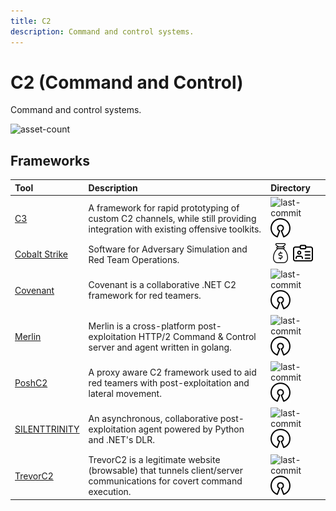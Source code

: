 ```yaml
---
title: C2
description: Command and control systems.
---
```


# C2 (Command and Control)

Command and control systems.

![asset-count](https://img.shields.io/badge/Tools%20%26%20Resources%20Available-7-A65F5F?style=for-the-badge)

## Frameworks

| Tool | Description | Directory |
| :--- | :--- | :--- |
| [C3](https://github.com/FSecureLABS/C3) | A framework for rapid prototyping of custom C2 channels, while still providing integration with existing offensive toolkits. | ![last-commit](https://img.shields.io/github/last-commit/FSecureLABS/C3?color=a65f5f&style=flat-square) ![opensource](../../assets/img/icons/open-source.png) |
| [Cobalt Strike](https://www.cobaltstrike.com/) | Software for Adversary Simulation and Red Team Operations. | ![paid-product](../../assets/img/icons/payment.png) ![register-profile](../../assets/img/icons/registration.png) |
| [Covenant](https://github.com/cobbr/Covenant) | Covenant is a collaborative .NET C2 framework for red teamers. | ![last-commit](https://img.shields.io/github/last-commit/cobbr/Covenant?color=a65f5f&style=flat-square) ![opensource](../../assets/img/icons/open-source.png) |
| [Merlin](https://github.com/Ne0nd0g/merlin) | Merlin is a cross-platform post-exploitation HTTP/2 Command & Control server and agent written in golang. | ![last-commit](https://img.shields.io/github/last-commit/Ne0nd0g/merlin?color=a65f5f&style=flat-square) ![opensource](../../assets/img/icons/open-source.png) |
| [PoshC2](https://github.com/nettitude/PoshC2) | A proxy aware C2 framework used to aid red teamers with post-exploitation and lateral movement. | ![last-commit](https://img.shields.io/github/last-commit/nettitude/PoshC2?color=a65f5f&style=flat-square) ![opensource](../../assets/img/icons/open-source.png) |
| [SILENTTRINITY](https://github.com/byt3bl33d3r/SILENTTRINITY) | An asynchronous, collaborative post-exploitation agent powered by Python and .NET's DLR. | ![last-commit](https://img.shields.io/github/last-commit/byt3bl33d3r/SILENTTRINITY?color=a65f5f&style=flat-square) ![opensource](../../assets/img/icons/open-source.png) |
| [TrevorC2](https://github.com/trustedsec/trevorc2) | TrevorC2 is a legitimate website (browsable) that tunnels client/server communications for covert command execution. | ![last-commit](https://img.shields.io/github/last-commit/trustedsec/trevorc2?color=a65f5f&style=flat-square) ![opensource](../../assets/img/icons/open-source.png) |